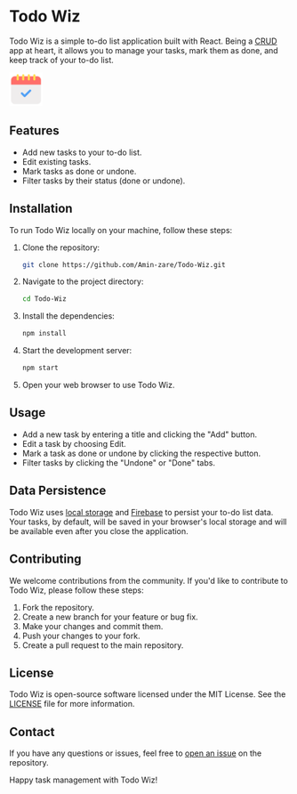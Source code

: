 # Todo Wiz

Todo Wiz is a simple to-do list application built with React. Being a [CRUD](https://en.wikipedia.org/wiki/Create,_read,_update_and_delete) app at heart, it allows you to manage your tasks, mark them as done, and keep track of your to-do list.

<img alt="TodoIcon" src="/todoicon.png" width="60">

## Features

- Add new tasks to your to-do list.
- Edit existing tasks.
- Mark tasks as done or undone.
- Filter tasks by their status (done or undone).

## Installation

To run Todo Wiz locally on your machine, follow these steps:

1. Clone the repository:

   ```bash
   git clone https://github.com/Amin-zare/Todo-Wiz.git
   ```

2. Navigate to the project directory:

   ```bash
   cd Todo-Wiz
   ```

3. Install the dependencies:

   ```bash
   npm install
   ```

4. Start the development server:

   ```bash
   npm start
   ```

5. Open your web browser to use Todo Wiz.

## Usage

- Add a new task by entering a title and clicking the "Add" button.
- Edit a task by choosing Edit.
- Mark a task as done or undone by clicking the respective button.
- Filter tasks by clicking the "Undone" or "Done" tabs.

## Data Persistence

Todo Wiz uses [local storage](https://developer.mozilla.org/en-US/docs/Web/API/Window/localStorage) and [Firebase](https://firebase.google.com/docs/reference) to persist your to-do list data. Your tasks, by default, will be saved in your browser's local storage and will be available even after you close the application.

## Contributing

We welcome contributions from the community. If you'd like to contribute to Todo Wiz, please follow these steps:

1. Fork the repository.
2. Create a new branch for your feature or bug fix.
3. Make your changes and commit them.
4. Push your changes to your fork.
5. Create a pull request to the main repository.

## License

Todo Wiz is open-source software licensed under the MIT License. See the [LICENSE](https://github.com/Amin-zare/Todo-Wiz/blob/main/LICENSE) file for more information.

## Contact

If you have any questions or issues, feel free to [open an issue](https://github.com/Amin-zare/Todo-Wiz/issues) on the repository.

Happy task management with Todo Wiz!

